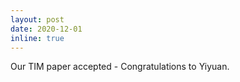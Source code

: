 ```yaml
---
layout: post
date: 2020-12-01
inline: true
---
```


Our TIM paper accepted - Congratulations to Yiyuan.

